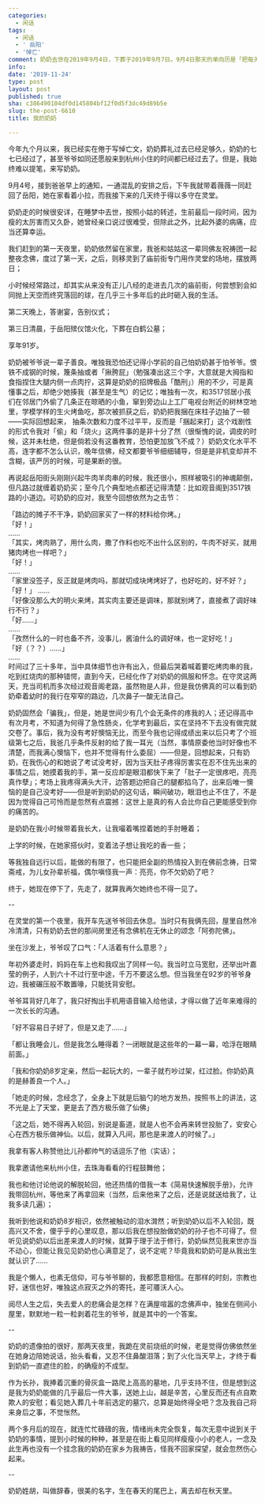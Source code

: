 ```yaml
---
categories:
  - 闲话
tags:
  - 闲话
  - ' 岳阳'
  - '悼亡'
comment: 奶奶去世在2019年9月4日，下葬于2019年9月7日。9月4日那天的单向历是「把每天过成你生命中的最后一天」
info: 
date: '2019-11-24'
type: post
layout: post
published: true
sha: c386490104df0d145804bf12f0d5f3dc49d89b5e
slug: the-post-6610
title: 我的奶奶

---
```


今年九个月以来，我已经实在倦于写悼亡文，奶奶葬礼过去已经足够久，奶奶的七七已经过了，甚至爷爷如同还愿般来到杭州小住的时间都已经过去了。但是，我始终难以提笔，来写奶奶。

9月4号，接到爸爸早上的通知，一通混乱的安排之后，下午我就带着薇薇一同赶回了岳阳，她在家看着小拉，而我接下来的几天终于得以多守在灵堂。

奶奶走的时候很安详，在睡梦中去世，按照小姑的转述，生前最后一段时间，因为瘦的太厉害而又久卧，她曾经亲口说过很难受，但除此之外，比起外婆的病痛，应当还算幸运。

我们赶到的第一天夜里，奶奶依然留在家里，我爸和姑姑这一辈同佛友祝祷团一起整夜念佛，度过了第一天，之后，则移灵到了庙前街专门用作灵堂的场地，摆放两日；

小时候经常路过，却其实从来没有正儿八经的走进去几次的庙前街，何尝想到会如同抛上天空而终究落回的球，在几乎三十多年后的此时砸入我的生活。

第二天晚上，答谢宴，告别仪式；

第三日清晨，于岳阳殡仪馆火化，下葬在白鹤公墓；

享年91岁。

奶奶被爷爷说一辈子善良。唯独我恐怕还记得小学前的自己怕奶奶甚于怕爷爷。恨铁不成钢的时候，篾条抽或者「揪胯屁」（勉强凑出这三个字，大意就是大拇指和食指捏住大腿内侧一点肉拧，这算是奶奶的招牌极品「酷刑」）用的不少，可是真懂事之后，却绝少她揍我（甚至是生气）的记忆；唯独有一次，和3517邻居小孩们在邻居门外偷了几条正在晾晒的小鱼，窜到旁边山上工厂电视台附近的树林空地里，学模学样的生火烤鱼吃，那次被抓获之后，奶奶把我捆在床柱子边抽了一顿——实际回想起来， 抽条次数和力度不过平平，反而是「捆起来打」这个戏剧性的形式令我对「偷」和「烧火」这两件事的是非十分了然（很惭愧的说，调皮的时候，这并未杜绝，但是倘若没有这番教育，恐怕更加放飞不成？）奶奶文化水平不高，连字都不怎么认识，晚年信佛，经文都要爷爷细细辅导，但是是非机变却并不含糊，该严厉的时候，可是果断的很。

再说起岳阳街头刚刚兴起牛肉羊肉串的时候，我还很小，照样被吸引的神魂颠倒，但凡路过就缠着奶奶买；至今几个典型地点都还记得清楚：比如观音阁到3517铁路的小道边。可奶奶的应对，我至今回想依然为之击节：

「路边的摊子不干净，奶奶回家买了一样的材料给你烤。」  
「好！」  
……  
「其实，烤肉熟了，用什么肉，撒了作料也吃不出什么区别的，牛肉不好买，就用猪肉烤也一样吧？」  
「好！」  
……  
「家里没签子，反正就是烤肉吗，那就切成块烤烤好了，也好吃的，好不好？」
「好！」
……  
「好像没那么大的明火来烤，其实肉主要还是调味，那就别烤了，直接煮了调好味行不行？」  
「好……」  
  ……  
「孜然什么的一时也备不齐，没事儿，酱油什么的调好味，也一定好吃！」  
「好（？？）……」  
……     
时间过了三十多年，当中具体细节也许有出入，但最后哭着喊着要吃烤肉串的我，吃到红烧肉的那种错愕，直到今天，已经化作了对奶奶的佩服和怀念。在守灵这两天，充当司机而多次经过观音阁老路，虽然物是人非，但是我仿佛真的可以看到奶奶牵着幼时的我行在窄窄的路边，几次鼻子一酸无法自己。

奶奶固然会「骗我」，但是，她是世间少有几个会无条件的疼我的人；还记得高中有次月考，不知道为何得了急性肠炎，化学考到最后，实在坚持不下去没有做完就交卷了。事后，我为没有考好懊恼无比，而至今我也记得成绩出来以后只考了个班级第七之后，我爸几乎条件反射的给了我一耳光（当然，事情原委他当时好像也不清楚，而我满心懊恼下，也并不觉得有什么委屈）——但是，回想起来，只有奶奶，在我伤心的和她说了考试没考好，因为当天肚子疼得厉害实在忍不住先出来的事情之后，她摸着我的手，第一反应却是眼泪都快下来了「肚子一定很疼吧，亮亮真作孽」；考场上我疼得满头大汗，边答题边把自己的腿都掐乌了，出来后唯一懊恼的是自己没考好——但是听到奶奶的这句话，瞬间破功，眼泪也止不住了，不是因为觉得自己可怜而是忽然有点震撼：这世上是真的有人会比你自己更能感受到你的痛苦的。

是奶奶在我小时候带着我长大，让我嘬着嘴捏着她的手肘睡着；

上学的时候，在她家搭伙时，变着法子想让我吃的香一些；

等我独自远行以后，能做的有限了，也只能把全副的热情投入到在佛前念祷，日常斋戒，为儿女孙辈祈福，偶尔嗔怪我一声：亮亮，你不欠奶奶了吧？

终于，她现在停下了，先走了，就算我再欠她终也不得一见了。

-- 

在灵堂的第一个夜里，我开车先送爷爷回去休息。当时只有我俩先回，屋里自然冷冷清清，只有奶奶去世的那间房里还有念佛机在无休止的颂念「阿弥陀佛」。

坐在沙发上，爷爷叹了口气：「人活着有什么意思？」

年初外婆走时，妈妈在车上也和我叹出了同样一句。我当时立马宽慰，还举出叶嘉莹的例子，人到六十不过行至中途，千万不要这么想。但当我坐在92岁的爷爷身边，我被碾压般不敢置喙，只能抚背安慰。

爷爷耳背好几年了，我只好掏出手机用语音输入给他读，才得以做了近年来难得的一次长长的沟通。

「好不容易日子好了，但是又走了……」

「都让我睡会儿，但是我怎么睡得着？一闭眼就是这些年的一幕一幕，哈浮在眼睛前面。」

「我和你奶奶8岁定亲，然后一起玩大的，一辈子就冇吵过架，红过脸。你奶奶真的是赫善良一个人。」

「她走的时候，念经念了，全身上下就是后脑勺的地方发热，按照书上的讲法，这不光是上了天堂，更是去了西方极乐做了仙佛」

「这之后，她不得再入轮回，别说是畜道，就是人也不会再来转世投胎了，安安心心在西方极乐做神仙。以后，就算入凡间，那也是来渡人的时候了。」

我拿有客人称赞他比儿孙都帅气的话逗乐了他（实话）；

我拿邀请他来杭州小住，去珠海看看的行程鼓舞他；

我也和他讨论他说的解脱轮回，他还热情的借我一本《简易快速解脱手册》，允许我带回杭州，等他来了再拿回来（当然，后来他来了之后，还是说就送给我了，让我多读几遍）；

我听到他说和奶奶8岁相识，依然被触动的泪水潸然；听到奶奶以后不入轮回，既高兴又不舍，傻乎乎的心里叹息，那以后我在想投胎做奶奶的孙子也不可得了。但听见说奶奶以后出差来渡人的时候，就算于理于法于修行，奶奶纵然见我来世亦当不动心，但能让我见见奶奶也心满意足了，说不定呢？毕竟我和奶奶可是从我出生就认识了……

我是个懒人，也素无信仰，可与爷爷聊的，我都愿意相信。在那样的时刻，宗教也好，迷信也好，唯独这点寂灭之外的寄托，差可餍沃人心。

阅尽人生之后，失去爱人的悲痛会是怎样？在满屋喧嚣的念佛声中，独坐在侧间小屋里，默默地一粒一粒剥着花生的爷爷，就是其中的一个答案。

-- 

奶奶的遗像拍的很好，那两天夜里，我跪在灵前烧纸的时候，老是觉得仿佛依然坐在她身边陪她说话，抬头看看，又忍不住鼻酸泪落；到了火化当天早上，才终于看到奶奶一直遮住的脸，的确瘦的不成型。

作为长孙，我捧着沉重的骨灰盒一路爬上高高的墓地，几乎支持不住，但是想到这是我为奶奶能做的几乎最后一件大事，送她上山，越是辛苦，心里反而还有点自欺欺人的安慰；看见她入葬几十年前选定的墓穴，总算是始终得全吧？念及我自己将来身后之事，不觉怅然。

两个多月后的现在，就连忙忙碌碌的我，情绪尚未完全恢复，每次无意中说到关于奶奶的事情，提到小时候的种种，甚至是在街上看见同样瘦瘦小小的老人，一念及此生再也没有一个挂念我的奶奶在家乡为我祷告，怪我不回家探望，就会忽然伤心起来。


--

奶奶姓胡，叫做辞春，很美的名字，生在春天的尾巴上，离去却在秋天里。



